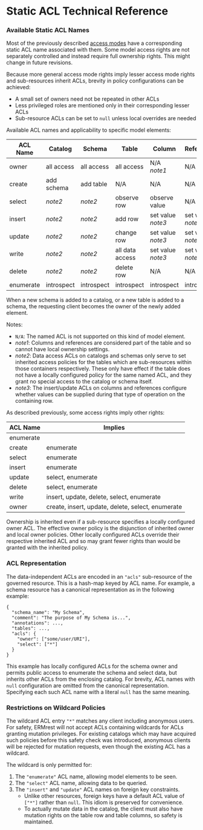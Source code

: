 
# Static ACL Technical Reference

### Available Static ACL Names

Most of the previously described [access modes](#access-modes) have a
corresponding static ACL name associated with them. Some model access rights
are not separately controlled and instead require full ownership
rights. This might change in future revisions.

Because more general access mode rights imply lesser access mode
rights and sub-resources inherit ACLs, brevity in policy
configurations can be achieved:
- A small set of owners need not be repeated in other ACLs
- Less privileged roles are mentioned only in their corresponding lesser ACLs
- Sub-resource ACLs can be set to `null` unless local overrides are needed

Available ACL names and applicability to specific model elements:

| ACL Name  | Catalog    | Schema     | Table           | Column            | Reference         |
|-----------|------------|------------|-----------------|-------------------|-------------------|
| owner     | all access | all access | all access      | N/A *note1*       | N/A *note1*       |
| create    | add schema | add table  | N/A             | N/A               | N/A               |
| select    | *note2*    | *note2*    | observe row     | observe value     | N/A               |
| insert    | *note2*    | *note2*    | add row         | set value *note3* | set value *note3* |
| update    | *note2*    | *note2*    | change row      | set value *note3* | set value *note3* |
| write     | *note2*    | *note2*    | all data access | set value *note3* | set value *note3* |
| delete    | *note2*    | *note2*    | delete row      | N/A               | N/A               |
| enumerate | introspect | introspect | introspect      | introspect        | introspect        |

When a new schema is added to a catalog, or a new table is added to a
schema, the requesting client becomes the owner of the newly added
element.

Notes:
- `N/A`: The named ACL is not supported on this kind of model element.
- *note1*: Columns and references are considered part of the table and so cannot have local ownership settings.
- *note2*: Data access ACLs on catalogs and schemas only serve to set inherited access policies for the tables which are sub-resources within those containers respectively. These only have effect if the table does not have a locally configured policy for the same named ACL, and they grant no special access to the catalog or schema itself.
- *note3*: The insert/update ACLs on columns and references configure whether values can be supplied during that type of operation on the containing row.

As described previously, some access rights imply other rights:

| ACL Name  | Implies  |
|-----------|----------|
| enumerate |          |
| create    | enumerate |
| select    | enumerate |
| insert    | enumerate |
| update    | select, enumerate |
| delete    | select, enumerate |
| write     | insert, update, delete, select, enumerate |
| owner     | create, insert, update, delete, select, enumerate |

Ownership is inherited even if a sub-resource specifies a locally
configured owner ACL. The effective owner policy is the disjunction of
inherited owner and local owner policies. Other locally configured ACLs
override their respective inherited ACL and so may grant fewer rights
than would be granted with the inherited policy.

### ACL Representation

The data-independent ACLs are encoded in an `"acls"` sub-resource of the
governed resource. This is a hash-map keyed by ACL name. For example,
a schema resource has a canonical representation as in the following
example:

    {
	  "schema_name": "My Schema",
	  "comment": "The purpose of My Schema is...",
	  "annotations": ...,
	  "tables": ...,
	  "acls": {
	    "owner": ["some/user/URI"],
		"select": ["*"]
	  }
	}

This example has locally configured ACLs for the schema owner and
permits public access to enumerate the schema and select data, but
inherits other ACLs from the enclosing catalog. For brevity, ACL names
with `null` configuration are omitted from the canonical
representation. Specifying each such ACL name with a literal `null`
has the same meaning.

### Restrictions on Wildcard Policies

The wildcard ACL entry `"*"` matches any client including anonymous
users. For safety, ERMrest will not accept ACLs containing wildcards
for ACLs granting mutation privileges. For existing catalogs which may
have acquired such policies before this safety check was introduced,
anonymous clients will be rejected for mutation requests, even though
the existing ACL has a wildcard.

The wildcard is only permitted for:

1. The `"enumerate"` ACL name, allowing model elements to be seen.
2. The `"select"` ACL name, allowing data to be queried.
3. The `"insert"` and `"update"` ACL names on foreign key constraints.
   - Unlike other resources, foreign keys have a default ACL value of `["*"]` rather than `null`. This idiom is preserved for convenience.
   - To actually mutate data in the catalog, the client must also have mutation rights on the table row and table columns, so safety is maintained.
